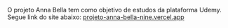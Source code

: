 O projeto Anna Bella tem como objetivo de estudos da plataforma Udemy. 
Segue link do site abaixo:
<a href="https://projeto-anna-bella-nine.vercel.app"> projeto-anna-bella-nine.vercel.app</a>
